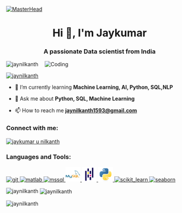 [![MasterHead](https://www.bacancytechnology.com/main-boot-5/images/data-scientist/banner.jpg?v-1)](https://jayNilkanth.io)
<h1 align="center">Hi 👋, I'm Jaykumar</h1>
<h3 align="center">A passionate Data scientist from India</h3>
<img align="right" alt="Coding" width="400" src="https://twilio-cms-prod.s3.amazonaws.com/images/header.width-808.gif">
<p align="left"> <img src="https://komarev.com/ghpvc/?username=jaynilkanth&label=Profile%20views&color=0e75b6&style=flat" alt="jaynilkanth" /> </p>

<p align="left"> <a href="https://github.com/ryo-ma/github-profile-trophy"><img src="https://github-profile-trophy.vercel.app/?username=jaynilkanth" alt="jaynilkanth" /></a> </p>

- 🌱 I’m currently learning **Machine Learning, AI, Python, SQL,NLP**

- 💬 Ask me about **Python, SQL, Machine Learning**

- 📫 How to reach me **jaynilkanth1593@gmail.com**

<h3 align="left">Connect with me:</h3>
<p align="left">
<a href="https://kaggle.com/jaykumar u nilkanth" target="blank"><img align="center" src="https://raw.githubusercontent.com/rahuldkjain/github-profile-readme-generator/master/src/images/icons/Social/kaggle.svg" alt="jaykumar u nilkanth" height="30" width="40" /></a>
</p>

<h3 align="left">Languages and Tools:</h3>
<p align="left"> <a href="https://git-scm.com/" target="_blank" rel="noreferrer"> <img src="https://www.vectorlogo.zone/logos/git-scm/git-scm-icon.svg" alt="git" width="40" height="40"/> </a> <a href="https://www.mathworks.com/" target="_blank" rel="noreferrer"> <img src="https://upload.wikimedia.org/wikipedia/commons/2/21/Matlab_Logo.png" alt="matlab" width="40" height="40"/> </a> <a href="https://www.microsoft.com/en-us/sql-server" target="_blank" rel="noreferrer"> <img src="https://www.svgrepo.com/show/303229/microsoft-sql-server-logo.svg" alt="mssql" width="40" height="40"/> </a> <a href="https://www.mysql.com/" target="_blank" rel="noreferrer"> <img src="https://raw.githubusercontent.com/devicons/devicon/master/icons/mysql/mysql-original-wordmark.svg" alt="mysql" width="40" height="40"/> </a> <a href="https://pandas.pydata.org/" target="_blank" rel="noreferrer"> <img src="https://raw.githubusercontent.com/devicons/devicon/2ae2a900d2f041da66e950e4d48052658d850630/icons/pandas/pandas-original.svg" alt="pandas" width="40" height="40"/> </a> <a href="https://www.python.org" target="_blank" rel="noreferrer"> <img src="https://raw.githubusercontent.com/devicons/devicon/master/icons/python/python-original.svg" alt="python" width="40" height="40"/> </a> <a href="https://scikit-learn.org/" target="_blank" rel="noreferrer"> <img src="https://upload.wikimedia.org/wikipedia/commons/0/05/Scikit_learn_logo_small.svg" alt="scikit_learn" width="40" height="40"/> </a> <a href="https://seaborn.pydata.org/" target="_blank" rel="noreferrer"> <img src="https://seaborn.pydata.org/_images/logo-mark-lightbg.svg" alt="seaborn" width="40" height="40"/> </a> </p>

<p><img align="left" src="https://github-readme-stats.vercel.app/api/top-langs?username=jaynilkanth&show_icons=true&locale=en&layout=compact" alt="jaynilkanth" /></p>

<p>&nbsp;<img align="center" src="https://github-readme-stats.vercel.app/api?username=jaynilkanth&show_icons=true&locale=en" alt="jaynilkanth" /></p>

<p><img align="center" src="https://github-readme-streak-stats.herokuapp.com/?user=jaynilkanth&" alt="jaynilkanth" /></p>
